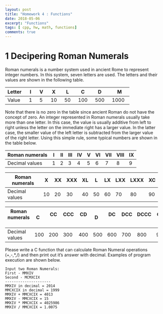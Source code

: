 ```yaml
---
layout: post
title: "Homework 4 : Functions"
date: 2018-05-06
excerpt: "Functions"
tags: [ cpp, hw, math, functions]
comments: true
---
```


# 1     Decipering Roman Numerals
Roman numerals is a number system used in ancient Rome to represent integer numbers. In this system, seven letters are used. The letters and their values are shown in the following table.

|Letter   |I   |V   |X   |L   |C   |D   |M  |
|---|---|---|---|---|---|---|---|
|Value   |1   |5   |10   |50   |100   |500   |1000   |

Note that there is no zero in the table since ancient Roman do not have the concept of zero. An integer represented in Roman numerals usually take more than one letter. In this case, the value is usually additive from left to right unless the letter on the immediate right has a larger value. In the latter case, the smaller value of the left letter is subtracted from the larger value of the right letter. Using this simple rule, some typical numbers are shown in the table below. 

|Roman numerals   |I   |II   |III   |IV   |V   |VI   |VII   |VIII   |IX   |
|---|---|---|---|---|---|---|---|---|---|
|Decimal values   |1   |2   |3   |4   |5   |6   |7   |8   |9   |

|Roman numerals   |X   |XX   |XXX   |XL   |L   |LX   |LXX   |LXXX   |XC   |
|---|---|---|---|---|---|---|---|---|---|
|Decimal values   |10   |20   |30   |40   |50   |60   |70   |80   |90   |

|Roman numerals   |C   |CC   |CCC   |CD   |D   |DC   |DCC   |DCCC   |CM   |
|---|---|---|---|---|---|---|---|---|---|
|Decimal values   |100   |200   |300   |400   |500   |600   |700   |800   |900   |


Please write a C function that can calculate Roman Numeral operations (+,-,*,/) and then print out it’s answer with decimal. Examples of program execution are shown below.

```
Input two Roman Numerals:
First - MMXIV
Second - MCMXCIX
---------------------
MMXIV in decimal = 2014
MMCXCIX in decimal = 1999
MMXIV + MMCXCIX = 4013
MMXIV - MMCXCIX = 15
MMXIV * MMCXCIX = 4025986
MMXIV / MMCXCIX = 1.0075
```
